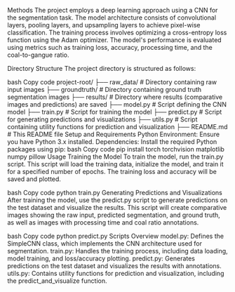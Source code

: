 Methods
The project employs a deep learning approach using a CNN for the segmentation task. The model architecture consists of convolutional layers, pooling layers, and upsampling layers to achieve pixel-wise classification. The training process involves optimizing a cross-entropy loss function using the Adam optimizer. The model's performance is evaluated using metrics such as training loss, accuracy, processing time, and the coal-to-gangue ratio.

Directory Structure
The project directory is structured as follows:

bash
Copy code
project-root/
├── raw_data/               # Directory containing raw input images
├── groundtruth/            # Directory containing ground truth segmentation images
├── results/                # Directory where results (comparative images and predictions) are saved
├── model.py                # Script defining the CNN model
├── train.py                # Script for training the model
├── predict.py              # Script for generating predictions and visualizations
├── utils.py                # Script containing utility functions for prediction and visualization
├── README.md               # This README file
Setup and Requirements
Python Environment: Ensure you have Python 3.x installed.
Dependencies: Install the required Python packages using pip:
bash
Copy code
pip install torch torchvision matplotlib numpy pillow
Usage
Training the Model
To train the model, run the train.py script. This script will load the training data, initialize the model, and train it for a specified number of epochs. The training loss and accuracy will be saved and plotted.

bash
Copy code
python train.py
Generating Predictions and Visualizations
After training the model, use the predict.py script to generate predictions on the test dataset and visualize the results. This script will create comparative images showing the raw input, predicted segmentation, and ground truth, as well as images with processing time and coal ratio annotations.

bash
Copy code
python predict.py
Scripts Overview
model.py: Defines the SimpleCNN class, which implements the CNN architecture used for segmentation.
train.py: Handles the training process, including data loading, model training, and loss/accuracy plotting.
predict.py: Generates predictions on the test dataset and visualizes the results with annotations.
utils.py: Contains utility functions for prediction and visualization, including the predict_and_visualize function.
